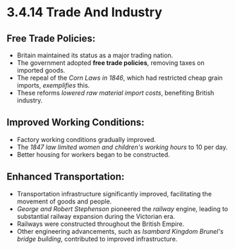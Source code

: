 # 3.4.14 Trade And Industry
## Free Trade Policies:

- Britain maintained its status as a major trading nation.
- The government adopted **free trade policies**, removing taxes on imported goods.
- The repeal of the *Corn Laws in 1846*, which had restricted cheap grain imports, *exemplifies* this.
- These reforms *lowered raw material import costs*, benefiting British industry.

## Improved Working Conditions:

- Factory working conditions gradually improved.
- The *1847 law limited women and children's working hours* to 10 per day.
- Better housing for workers began to be constructed.

## Enhanced Transportation:

- Transportation infrastructure significantly improved, facilitating the movement of goods and people.
- *George and Robert Stephenson* pioneered the *railway* engine, leading to substantial railway expansion during the Victorian era.
- Railways were constructed throughout the British Empire.
- Other engineering advancements, such as *Isambard Kingdom Brunel's bridge building*, contributed to improved infrastructure.
